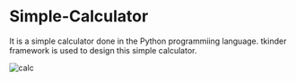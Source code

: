 # Simple-Calculator
It is a simple calculator done in the Python programmiing language.
tkinder framework is used to design this simple calculator.


![calc](https://user-images.githubusercontent.com/107781331/180110394-2040a0ae-d86c-4400-9e5f-abd1c4ee72fb.png)

